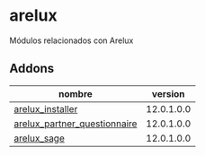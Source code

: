 arelux
=========
Módulos relacionados con Arelux


Addons
----------------
nombre | version
--- | ---
[arelux_installer](arelux_installer/) | 12.0.1.0.0
[arelux_partner_questionnaire](arelux_partner_questionnaire/) | 12.0.1.0.0
[arelux_sage](arelux_sage/) | 12.0.1.0.0

